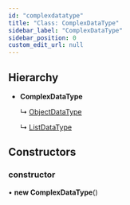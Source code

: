 ```yaml
---
id: "complexdatatype"
title: "Class: ComplexDataType"
sidebar_label: "ComplexDataType"
sidebar_position: 0
custom_edit_url: null
---
```


## Hierarchy

- **ComplexDataType**

  ↳ [ObjectDataType](objectdatatype.md)

  ↳ [ListDataType](listdatatype.md)

## Constructors

### constructor

• **new ComplexDataType**()
